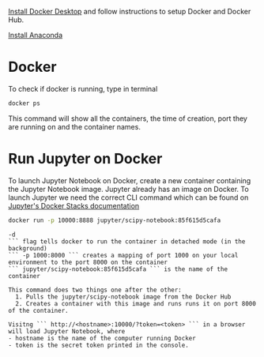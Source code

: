 [Install Docker Desktop](https://www.docker.com/get-started/) and follow instructions to setup Docker and Docker Hub. 

[Install Anaconda](https://www.anaconda.com/)

# Docker
To check if docker is running, type in terminal
```bash 
docker ps
```
This command will show all the containers, the time of creation, port they are running on and the container names.

# Run Jupyter on Docker
To launch Jupyter Notebook on Docker, create a new container containing the Jupyter Notebook image. Jupyter already has an image on Docker. To launch Jupyter we need the correct CLI command which can be found on [Jupyter's Docker Stacks documentation](https://jupyter-docker-stacks.readthedocs.io/en/latest/)

```bash 
docker run -p 10000:8888 jupyter/scipy-notebook:85f615d5cafa 
```

``` 
-d 
``` flag tells docker to run the container in detached mode (in the background)  
``` -p 1000:8000 ``` creates a mapping of port 1000 on your local environment to the port 8000 on the container  
``` jupyter/scipy-notebook:85f615d5cafa ``` is the name of the container  

This command does two things one after the other: 
  1. Pulls the jupyter/scipy-notebook image from the Docker Hub
  2. Creates a container with this image and runs runs it on port 8000 of the container. 

Visitng ``` http://<hostname>:10000/?token=<token> ``` in a browser will load Jupyter Notebook, where 
- hostname is the name of the computer running Docker
- token is the secret token printed in the console.

